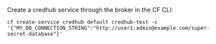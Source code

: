 
Create a credhub service through the broker in the CF CLI:

`cf create-service credhub default credhub-test -c '{"MY_DB_CONNECTION_STRING":"http://user1:admin@example.com/super-secret-database"}'`